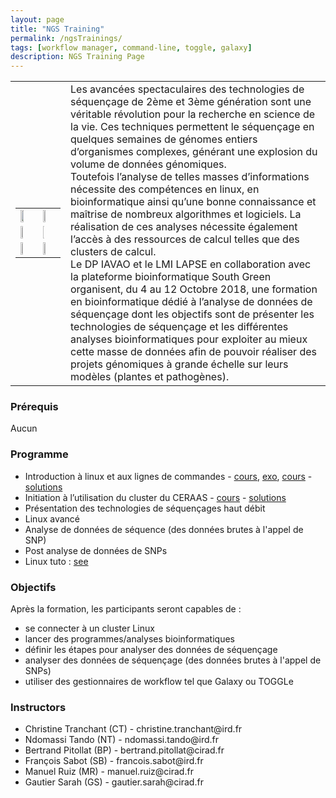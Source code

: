 ```yaml
---
layout: page
title: "NGS Training"
permalink: /ngsTrainings/
tags: [workflow manager, command-line, toggle, galaxy]
description: NGS Training Page
---
```

<table class="table-contact">
<tr>
    <td>
        <table class="table-contact"><tr><td><img height="50%" src="{{ site.url }}/images/logo/logo_lapse.png" alt="" /></td><td><img height="30%"  src="{{ site.url }}/images/logo/logo_iavao.jpeg" alt="" /></td></tr>
        <tr><td><img height="35%"  src="{{ site.url }}/images/logo/logo_ceraas.jpeg" alt="" /></td><td><img height="10%"   src="{{ site.url }}/images/logo-cirad.png" alt="" /></td></tr>
        <tr><td><img height="40%"   src="{{ site.url }}/images/logo_ird.png" alt="" /></td><td><img height="40%"   src="{{ site.url }}/images/logo/logo_isra.jpg" alt="" /></td></tr></table>
    </td>
<td>
Les avancées spectaculaires des technologies de séquençage de 2ème et 3ème génération sont une véritable révolution pour la recherche en science de la vie. 
Ces techniques permettent le séquençage en quelques semaines de génomes entiers d’organismes complexes, générant une explosion du volume de données génomiques. <br />
Toutefois l’analyse de telles masses d’informations nécessite des compétences en linux, en bioinformatique ainsi qu’une bonne connaissance et maîtrise de nombreux algorithmes et logiciels. 
La réalisation de ces analyses nécessite également l’accès à des ressources de calcul telles que des clusters de calcul. <br />
Le DP IAVAO et le LMI LAPSE en collaboration avec la plateforme bioinformatique South Green organisent, du 4 au 12 Octobre 2018, une formation en bioinformatique dédié à l’analyse de données de séquençage dont les objectifs sont de présenter les technologies de séquençage et les différentes analyses bioinformatiques pour exploiter au mieux cette masse de données afin de pouvoir réaliser des projets génomiques à grande échelle sur leurs modèles (plantes et pathogènes).
</td>
</tr>
</table>


### Prérequis
Aucun 
<div id="colonne1">
<h3>Programme</h3>
<ul>
<li>Introduction à linux et aux lignes de commandes - <a target="_blank" href="{{ site.url }}/files/linux/GuideDeSurvieLinux-thies2018.pdf">cours</a>, <a target="_blank" href="{{ site.url }}/linux/linuxGuidePractice">exo</a>, <a target="_blank" href="{{ site.url }}/files/hpc/HPC_thies.pdf">cours</a> - <a target="_blank" href="https://docs.google.com/document/d/1Avtr9l2JIOOkivcPmlmHijEQ70jToDT1YIZAR-0psA0/edit?usp=sharing">solutions</a> </li>
<li>Initiation à l’utilisation du cluster du CERAAS - <a target="_blank" href="{{ site.url }}/files/hpc/HPC_thies.pdf">cours</a> - <a target="_blank" href="https://docs.google.com/document/d/15jBDMKtJbY4LUznbAzxnkC2M7vGgGscA_z2ly1bcIcU/edit?usp=sharing">solutions</a></li>
<li>Présentation des technologies de séquençages haut débit </li>
<li>Linux avancé</li>
<li>Analyse de données de séquence (des données brutes à l'appel de SNP)</li>
<li>Post analyse de données de SNPs</li>    
<li>Linux tuto : <a target="_blank" href="{{ site.url }}/linux/linuxTuto">see</a> </li>
</ul>
</div>

<div id="colonne2">
<h3>Objectifs</h3>
Après la formation, les participants seront capables de :
<ul>
<li>se connecter à un cluster Linux  </li>
<li>lancer des programmes/analyses bioinformatiques</li>
<li>définir les étapes pour analyser des données de séquençage</li>
<li>analyser des données de séquençage (des données brutes à l'appel de SNPs)</li>
<li>utiliser des gestionnaires de workflow tel que Galaxy ou TOGGLe</li>
</ul>
</div>


<div id="nextInline" class="clearfix">
<h3>Instructors</h3>
<ul>
    <li>Christine Tranchant (CT) - christine.tranchant@ird.fr</li>
    <li>Ndomassi Tando (NT) - ndomassi.tando@ird.fr </li>
    <li>Bertrand Pitollat (BP) - bertrand.pitollat@cirad.fr </li>
    <li>François Sabot (SB) - francois.sabot@ird.fr </li>
    <li>Manuel Ruiz (MR) - manuel.ruiz@cirad.fr</li>
    <li>Gautier Sarah (GS) - gautier.sarah@cirad.fr</li>
</ul>
</div>
